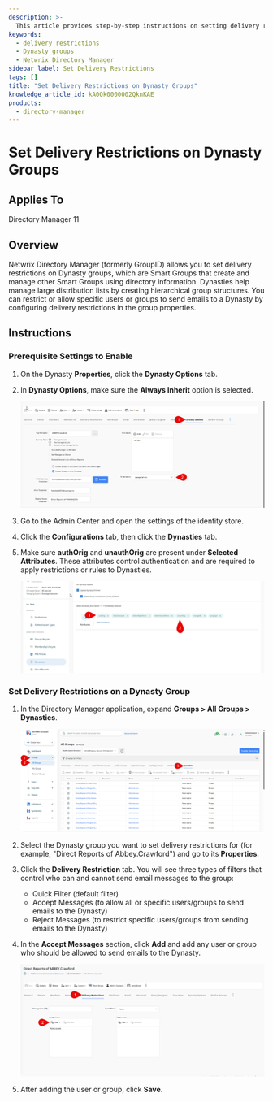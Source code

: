 ```yaml
---
description: >-
  This article provides step-by-step instructions on setting delivery restrictions on Dynasty groups in Netwrix Directory Manager.
keywords:
  - delivery restrictions
  - Dynasty groups
  - Netwrix Directory Manager
sidebar_label: Set Delivery Restrictions
tags: []
title: "Set Delivery Restrictions on Dynasty Groups"
knowledge_article_id: kA0Qk0000002QknKAE
products:
  - directory-manager
---
```


# Set Delivery Restrictions on Dynasty Groups

## Applies To

Directory Manager 11

## Overview

Netwrix Directory Manager (formerly GroupID) allows you to set delivery restrictions on Dynasty groups, which are Smart Groups that create and manage other Smart Groups using directory information. Dynasties help manage large distribution lists by creating hierarchical group structures. You can restrict or allow specific users or groups to send emails to a Dynasty by configuring delivery restrictions in the group properties.

## Instructions

### Prerequisite Settings to Enable

1. On the Dynasty **Properties**, click the **Dynasty Options** tab.
2. In **Dynasty Options**, make sure the **Always Inherit** option is selected.

   ![Always Inherit option in Dynasty Options tab](./images/servlet_image_7ea6e2461c60.png)

3. Go to the Admin Center and open the settings of the identity store.
4. Click the **Configurations** tab, then click the **Dynasties** tab.
5. Make sure **authOrig** and **unauthOrig** are present under **Selected Attributes**. These attributes control authentication and are required to apply restrictions or rules to Dynasties.

   ![Selected Attributes for Dynasties in Directory Manager](./images/servlet_image_122aab207b28.png)

### Set Delivery Restrictions on a Dynasty Group

1. In the Directory Manager application, expand **Groups > All Groups > Dynasties**.

   ![Dynasties section in Directory Manager](./images/servlet_image_3044fdaa3692.png)

2. Select the Dynasty group you want to set delivery restrictions for (for example, "Direct Reports of Abbey.Crawford") and go to its **Properties**.
3. Click the **Delivery Restriction** tab. You will see three types of filters that control who can and cannot send email messages to the group:
   - Quick Filter (default filter)
   - Accept Messages (to allow all or specific users/groups to send emails to the Dynasty)
   - Reject Messages (to restrict specific users/groups from sending emails to the Dynasty)
4. In the **Accept Messages** section, click **Add** and add any user or group who should be allowed to send emails to the Dynasty.

   ![Accept Messages filter in Delivery Restriction tab](./images/servlet_image_ce789c2367af.png)

5. After adding the user or group, click **Save**.